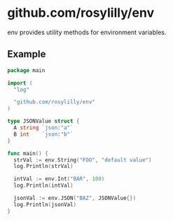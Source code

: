 # github.com/rosylilly/env

env provides utility methods for environment variables.

## Example

```go
package main

import (
  "log"

  "github.com/rosylilly/env"
)

type JSONValue struct {
  A string `json:"a"`
  B int    `json:"b"`
}

func main() {
  strVal := env.String("FOO", "default value")
  log.Println(strVal)

  intVal := env.Int("BAR", 100)
  log.Println(intVal)

  jsonVal := env.JSON("BAZ", JSONValue{})
  log.Println(jsonVal)
}
```
